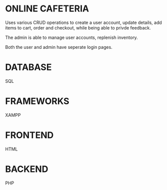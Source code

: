 # ONLINE CAFETERIA

Uses various CRUD operations to create a user account, update details, add items to cart, order and checkout, while being able to privde feedback.

The admin is able to manage user accounts, replenish inventory.

Both the user and admin have seperate login pages.

  # DATABASE
  SQL
  
  # FRAMEWORKS
  XAMPP
  
  # FRONTEND
  HTML
  
  # BACKEND
  PHP


